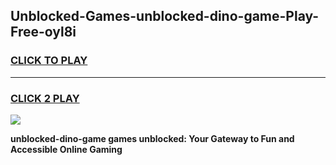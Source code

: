 
## Unblocked-Games-unblocked-dino-game-Play-Free-oyl8i
<h3>
<a href="https://premium76.site?title=unblocked-dino-game&ref=09A">CLICK TO PLAY</a></h3>
<hr>

<h3>
<a href="https://premium76.site?title=unblocked-dino-game&ref=09A">CLICK 2 PLAY</a>
  
</h3>

<a href="https://premium76.site?title=unblocked-dino-game&ref=09A"><img src="https://clearcache.store/games.png"></a>


**unblocked-dino-game games unblocked: Your Gateway to Fun and Accessible Online Gaming**
